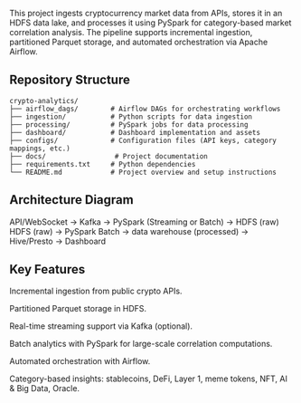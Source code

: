 This project ingests cryptocurrency market data from APIs, stores it in an HDFS data lake, and processes it using PySpark for category-based market correlation analysis. The pipeline supports incremental ingestion, partitioned Parquet storage, and automated orchestration via Apache Airflow.

## Repository Structure
```
crypto-analytics/
├── airflow_dags/        # Airflow DAGs for orchestrating workflows
├── ingestion/           # Python scripts for data ingestion
├── processing/          # PySpark jobs for data processing
├── dashboard/           # Dashboard implementation and assets
├── configs/             # Configuration files (API keys, category mappings, etc.)
├── docs/                 # Project documentation
├── requirements.txt     # Python dependencies
└── README.md            # Project overview and setup instructions
```


## Architecture Diagram 
API/WebSocket → Kafka → PySpark (Streaming or Batch) → HDFS (raw)
HDFS (raw) → PySpark Batch → data warehouse (processed) → Hive/Presto → Dashboard

## Key Features
Incremental ingestion from public crypto APIs.

Partitioned Parquet storage in HDFS.

Real-time streaming support via Kafka (optional).

Batch analytics with PySpark for large-scale correlation computations.

Automated orchestration with Airflow.

Category-based insights: stablecoins, DeFi, Layer 1, meme tokens, NFT, AI & Big Data, Oracle.


